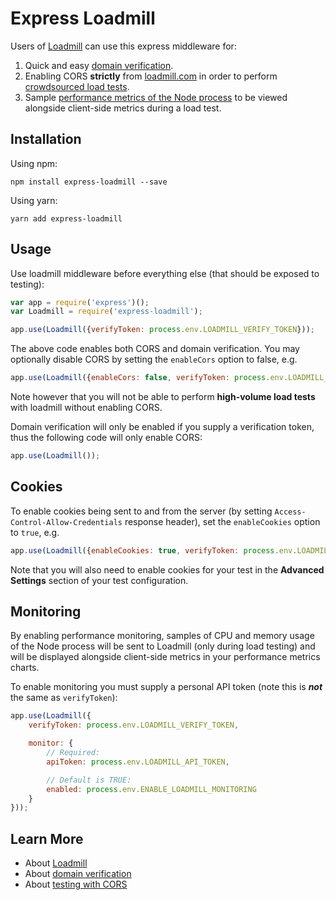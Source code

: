 # Express Loadmill
Users of [Loadmill](https://www.loadmill.com) can use this express middleware for: 
1. Quick and easy [domain verification](https://docs.loadmill.com/domain-verification.html).
2. Enabling CORS **strictly** from [loadmill.com](https://www.loadmill.com) in order to perform [crowdsourced load tests](https://docs.loadmill.com/testing-with-cors.html).
3. Sample [performance metrics of the Node process](#monitoring) to be viewed alongside client-side metrics during a load test.

## Installation
Using npm:

`npm install express-loadmill --save`

Using yarn:

`yarn add express-loadmill`

## Usage
Use loadmill middleware before everything else (that should be exposed to testing):
```js
var app = require('express')();
var Loadmill = require('express-loadmill');

app.use(Loadmill({verifyToken: process.env.LOADMILL_VERIFY_TOKEN}));
```

The above code enables both CORS and domain verification. You may optionally disable CORS by setting the `enableCors` option to false, e.g.
```js
app.use(Loadmill({enableCors: false, verifyToken: process.env.LOADMILL_VERIFY_TOKEN}));
```
Note however that you will not be able to perform **high-volume load tests** with loadmill without enabling CORS.

Domain verification will only be enabled if you supply a verification token, thus the following code will only enable CORS:
```js
app.use(Loadmill());
```

## Cookies
To enable cookies being sent to and from the server (by setting `Access-Control-Allow-Credentials` response header), 
set the `enableCookies` option to `true`, e.g.
```js
app.use(Loadmill({enableCookies: true, verifyToken: process.env.LOADMILL_VERIFY_TOKEN}));
```
Note that you will also need to enable cookies for your test in the **Advanced Settings** section of your test configuration.

## Monitoring
By enabling performance monitoring, samples of CPU and memory usage of the Node process will be sent to Loadmill
(only during load testing) and will be displayed alongside client-side metrics in your performance metrics charts.

To enable monitoring you must supply a personal API token (note this is **_not_** the same as `verifyToken`):
```js
app.use(Loadmill({
    verifyToken: process.env.LOADMILL_VERIFY_TOKEN,

    monitor: {
        // Required:
        apiToken: process.env.LOADMILL_API_TOKEN,

        // Default is TRUE:
        enabled: process.env.ENABLE_LOADMILL_MONITORING
    }
}));
```

## Learn More
- About [Loadmill](https://www.loadmill.com)
- About [domain verification](https://docs.loadmill.com/domain-verification.html)
- About [testing with CORS](https://docs.loadmill.com/testing-with-cors.html)
